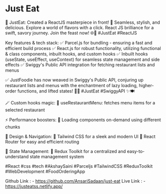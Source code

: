 # Just Eat

🚀 JustEat: Created a ReactJS masterpiece in front! 🍔 Seamless, stylish, and delicious. Explore a world of flavors with a click. React JS brilliance for a swift, savory journey. Join the feast now! 🌐🍕 #JustEat #ReactJS

Key features & tech stack:
✅ Parcel.js for bundling - ensuring a fast and efficient build process
✅ React.js for robust functionality, utilizing functional & class components, inbuilt hooks, and custom hooks
✅ Inbuilt hooks (useState, useEffect, useContext) for seamless state management and side effects
✅ Swiggy's Public API integration for fetching restaurant lists and menus

✅ JustFoodie has now weaved in Swiggy's Public API, conjuring up restaurant lists and menus with the enchantment of lazy loading, higher-order functions, and lifted states! 🍔🌐 #JustEat #SwiggyAPI ✨🍽️

🪄 Custom hooks magic:
🔸 useRestaurantMenu: fetches menu items for a selected restaurant

⚡ Performance boosters:
🔸 Loading components on-demand using different chunks

🎨 Design & Navigation:
🔸 Tailwind CSS for a sleek and modern UI
🔸 React Router for easy and efficient routing

🔄 State Management:
🔸 Redux Toolkit for a centralized and easy-to-understand state management system

#React #css #tech #AkshaySaini #Parceljs #TailwindCSS #ReduxToolkit #WebDevelopment #FoodOrderingApp



Github Link : - https://github.com/AnsariSadaan/just-eat
Live Link : - https://justeatss.netlify.app/
